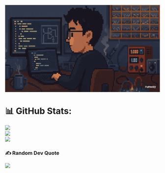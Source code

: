 <img src="./assets/my-lab.gif" />

# 📊 GitHub Stats:
![](https://github-readme-stats.vercel.app/api?username=ibrahim-isikli&theme=tokyonight&hide_border=false&include_all_commits=false&count_private=true)<br/>
![](https://nirzak-streak-stats.vercel.app/?user=ibrahim-isikli&theme=tokyonight&hide_border=false)<br/>
![](https://github-readme-stats.vercel.app/api/top-langs/?username=ibrahim-isikli&theme=tokyonight&hide_border=false&include_all_commits=false&count_private=true&layout=compact)

### ✍️ Random Dev Quote
![](https://quotes-github-readme.vercel.app/api?type=horizontal&theme=tokyonight)

<!-- Proudly created with GPRM ( https://gprm.itsvg.in ) -->

